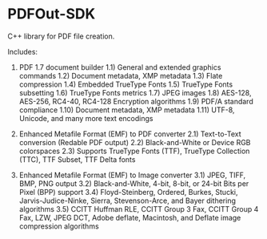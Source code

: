 # PDFOut-SDK
C++ library for PDF file creation.

Includes:
1) PDF 1.7 document builder
  1.1) General and extended graphics commands
  1.2) Document metadata, XMP metadata
  1.3) Flate compression
  1.4) Embedded TrueType Fonts
  1.5) TrueType Fonts subsetting
  1.6) TrueType Fonts metrics
  1.7) JPEG images
  1.8) AES-128, AES-256, RC4-40, RC4-128 Encryption algorithms
  1.9) PDF/A standard compliance
  1.10) Document metadata, XMP metadata
  1.11) UTF-8, Unicode, and many more text encodings
  
2) Enhanced Metafile Format (EMF) to PDF converter
  2.1) Text-to-Text conversion (Redable PDF output)
  2.2) Black-and-White or Device RGB colorspaces
  2.3) Supports TrueType Fonts (TTF), TrueType Collection (TTC), TTF Subset, TTF Delta fonts
  
3) Enhanced Metafile Format (EMF) to Image converter
  3.1) JPEG, TIFF, BMP, PNG output
  3.2) Black-and-White, 4-bit, 8-bit, or 24-bit Bits per Pixel (BPP) support
  3.4) Floyd-Steinberg, Ordered, Burkes, Stucki, Jarvis-Judice-Ninke, Sierra, Stevenson-Arce, and Bayer dithering algorithms
  3.5) CCITT Huffman RLE, CCITT Group 3 Fax, CCITT Group 4 Fax, LZW, JPEG DCT, Adobe deflate, Macintosh, and Deflate image compression algorithms
  
